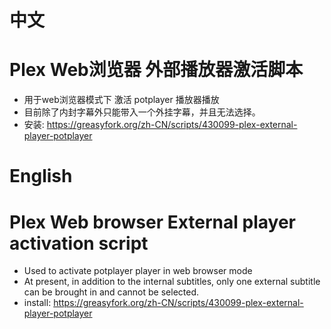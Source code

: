 # 中文
# Plex Web浏览器 外部播放器激活脚本 
- 用于web浏览器模式下 激活 potplayer 播放器播放
- 目前除了内封字幕外只能带入一个外挂字幕，并且无法选择。
- 安装: https://greasyfork.org/zh-CN/scripts/430099-plex-external-player-potplayer

# English
# Plex Web browser External player activation script
- Used to activate potplayer player in web browser mode
- At present, in addition to the internal subtitles, only one external subtitle can be brought in and cannot be selected.
- install: https://greasyfork.org/zh-CN/scripts/430099-plex-external-player-potplayer
